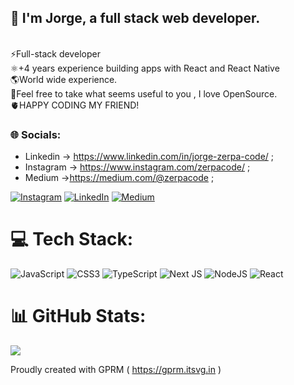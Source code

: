 ## 🔭 I'm Jorge, a full stack web developer. 
<br>⚡Full-stack developer<br>⚛️+4 years experience building apps with React and React Native<br>🌎World wide experience.<br> 🚀Feel free to take what seems useful to you , I love OpenSource.<br>🫀HAPPY CODING MY FRIEND!


### 🌐 Socials:
- Linkedin -> https://www.linkedin.com/in/jorge-zerpa-code/  ;
- Instagram -> https://www.instagram.com/zerpacode/  ;
- Medium ->https://medium.com/@zerpacode ;

[![Instagram](https://img.shields.io/badge/Instagram-%23E4405F.svg?logo=Instagram&logoColor=white)](https://instagram.com/@zerpacode) [![LinkedIn](https://img.shields.io/badge/LinkedIn-%230077B5.svg?logo=linkedin&logoColor=white)](https://linkedin.com/in/jorge-zerpa-code) [![Medium](https://img.shields.io/badge/Medium-12100E?logo=medium&logoColor=white)](https://medium.com/@zerpacode) 

# 💻 Tech Stack:
![JavaScript](https://img.shields.io/badge/javascript-%23323330.svg?style=for-the-badge&logo=javascript&logoColor=%23F7DF1E) ![CSS3](https://img.shields.io/badge/css3-%231572B6.svg?style=for-the-badge&logo=css3&logoColor=white) ![TypeScript](https://img.shields.io/badge/typescript-%23007ACC.svg?style=for-the-badge&logo=typescript&logoColor=white)  ![Next JS](https://img.shields.io/badge/Next-black?style=for-the-badge&logo=next.js&logoColor=white) ![NodeJS](https://img.shields.io/badge/node.js-6DA55F?style=for-the-badge&logo=node.js&logoColor=white) ![React](https://img.shields.io/badge/react-%2320232a.svg?style=for-the-badge&logo=react&logoColor=%2361DAFB) 

# 📊 GitHub Stats:
![](https://github-readme-streak-stats.herokuapp.com/?user=jorgezerpa&theme=react&hide_border=false)<br/>

Proudly created with GPRM ( https://gprm.itsvg.in )

